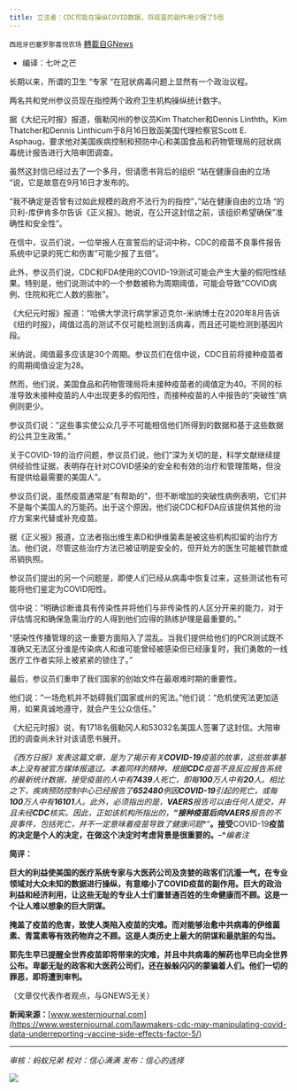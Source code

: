 ```yaml
---
title: 立法者：CDC可能在操纵COVID数据，将疫苗的副作用少报了5倍
---
```

`西班牙巴塞罗那喜悦农场` [轉載自GNews](https://gnews.org/zh-hans/1592219/)

- 编译：七叶之芒


长期以来，所谓的卫生 “专家 “在冠状病毒问题上显然有一个政治议程。

两名共和党州参议员现在指控两个政府卫生机构操纵统计数字。

据《大纪元时报》报道，俄勒冈州的参议员Kim Thatcher和Dennis Linthth。Kim Thatcher和Dennis Linthicum于8月16日致函美国代理检察官Scott E. Asphaug，要求他对美国疾病控制和预防中心和美国食品和药物管理局的冠状病毒统计报告进行大陪审团调查。

虽然这封信已经过去了一个多月，但请愿书背后的组织 “站在健康自由的立场 “说，它是故意在9月16日才发布的。

“我不确定是否曾有过如此规模的政府不法行为的指控”，”站在健康自由的立场 “的贝利-库伊肯多尔告诉《正义报》。她说，在公开这封信之前，该组织希望确保”准确性和安全性”。

在信中，议员们说，一位举报人在宣誓后的证词中称，CDC的疫苗不良事件报告系统中记录的死亡和伤害”可能少报了五倍”。

此外，参议员们说，CDC和FDA使用的COVID-19测试可能会产生大量的假阳性结果。特别是，他们说测试中的一个参数被称为周期阈值，可能会导致”COVID病例、住院和死亡人数的膨胀”。

《大纪元时报》报道：”哈佛大学流行病学家迈克尔-米纳博士在2020年8月告诉《纽约时报》，阈值过高的测试不仅可能检测到活病毒，而且还可能检测到基因片段。

米纳说，阈值最多应该是30个周期。参议员们在信中说，CDC目前将接种疫苗者的周期阈值设定为28。

然而，他们说，美国食品和药物管理局将未接种疫苗者的阈值定为40。不同的标准导致未接种疫苗的人中出现更多的假阳性，而接种疫苗的人中报告的”突破性”病例则更少。

参议员们说：”这些事实使公众几乎不可能相信他们所得到的数据和基于这些数据的公共卫生政策。”

关于COVID-19的治疗问题，参议员们说，他们”深为关切的是，科学文献继续提供经验性证据，表明存在针对COVID感染的安全和有效的治疗和管理策略，但没有提供给最需要的美国人”。

参议员们说，虽然疫苗通常是”有帮助的”，但不断增加的突破性病例表明，它们并不是每个美国人的万能药。出于这个原因，他们说CDC和FDA应该提供其他的治疗方案来代替或补充疫苗。

据《正义报》报道，立法者指出维生素D和伊维菌素是被这些机构扣留的治疗方法。他们说，尽管这些治疗方法已被证明是安全的，但开处方的医生可能被罚款或吊销执照。

参议员们提出的另一个问题是，即使人们已经从病毒中恢复过来，这些测试也有可能将他们鉴定为COVID阳性。

信中说：”明确诊断谁具有传染性并将他们与非传染性的人区分开来的能力，对于评估情况和确保急需治疗的人得到他们应得的熟练护理是最重要的。”

“感染性传播管理的这一重要方面陷入了混乱。当我们提供给他们的PCR测试既不准确又无法区分谁是传染病人和谁可能曾经被感染但已经康复时，我们勇敢的一线医疗工作者实际上被紧紧的锁住了。”

最后，参议员们重申了我们国家的创始文件在最艰难时期的重要性。

他们说：”一场危机并不妨碍我们国家或州的宪法。”他们说：”危机使宪法更加适用，如果真诚地遵守，就会产生公众信任。”

《大纪元时报》说，有1718名俄勒冈人和53032名美国人签署了这封信。大陪审团的调查尚未针对该请愿书展开。

*《西方日报》发表这篇文章，是为了揭示有关**COVID-19**疫苗的故事，这些故事基本上没有被官方媒体报道过。本着同样的精神，根据**CDC**疫苗不良反应报告系统的最新统计数据，接受疫苗的人中有**7439**人死亡，即每**100**万人中有**20**人。相比之下，疾病预防控制中心已经报告了**652480**例因**COVID-19**引起的死亡，或每**100**万人中有**16101**人。此外，必须指出的是，**VAERS**报告可以由任何人提交，并且未经**CDC**核实。因此，正如该机构所指出的，**“**接种疫苗后向**VAERS**报告的不良事件，包括死亡，并不一定意味着疫苗导致了健康问题**“**。接受**COVID-19**疫苗的决定是个人的决定，在做这个决定时考虑背景是很重要的。**–**编者注*

**简评：**

**巨大的利益使美国的医疗系统专家与大医药公司及贪婪的政客们沆瀣一气，在专业领域对大众未知的数据进行操纵，有意缩小了COVID疫苗的副作用。巨大的政治利益和经济利用，让这些无耻的专业人士们置普通百姓的生命健康而不顾。这是一个让人难以想象的巨大阴谋。**

**掩盖了疫苗的危害，致使人类陷入疫苗的灾难。而对能够治愈中共病毒的伊维菌素、青蒿素等有效药物弃之不顾。这是人类历史上最大的阴谋和最肮脏的勾当。**

**郭先生早已提醒全世界疫苗即将带来的灾难，并且中共病毒的解药也早已向全世界公布。卑鄙无耻的政客和大医药公司们，还在躲躲闪闪的蒙骗着人们。他们一切的罪恶，即将遭到审判。**

（文章仅代表作者观点，与GNEWS无关）

**新闻来源：**[www.westernjournal.com](https://www.westernjournal.com/lawmakers-cdc-may-manipulating-covid-data-underreporting-vaccine-side-effects-factor-5/)

* * *

*审核：蚂蚁兄弟*
*校对：信心满满*
*发布：信心的选择*

![](https://assets.gnews.org/wp-content/uploads/2021/10/GNEWS_CH.-1-1.jpeg)
